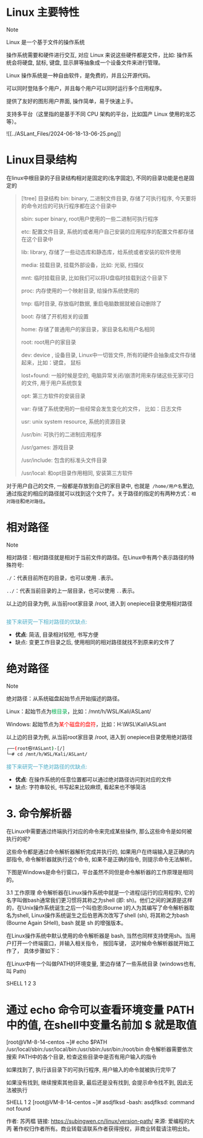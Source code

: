 # Linux 主要特性

> [!NOTE]
> Linux 是一个基于文件的操作系统
> 
> 操作系统需要和硬件进行交互, 对应 Linux 来说这些硬件都是文件，比如: 操作系统会将硬盘, 鼠标, 键盘, 显示屏等抽象成一个设备文件来进行管理。
> 
> Linux 操作系统是一种自由软件，是免费的，并且公开源代码。
> 
> 可以同时登陆多个用户，并且每个用户可以同时运行多个应用程序。
> 
> 提供了友好的图形用户界面, 操作简单，易于快速上手。
> 
> 支持多平台（这里指的是基于不同 CPU 架构的平台，比如国产 Linux 使用的龙芯等）。



![[../ASLant_Files/2024-06-18-13-06-25.png]]

# Linux目录结构

在linux中根目录的子目录结构相对是固定的(名字固定), 不同的目录功能是也是固定的

> [!tree] 目录结构
> bin: binary, 二进制文件目录, 存储了可执行程序, 今天要将的命令对应的可执行程序都在这个目录中
> 
> sbin: super binary, root用户使用的一些二进制可执行程序
> 
> etc: 配置文件目录, 系统的或者用户自己安装的应用程序的配置文件都存储在这个目录中
> 
> lib: library, 存储了一些动态库和静态库，给系统或者安装的软件使用
> 
> media: 挂载目录, 挂载外部设备，比如: 光驱, 扫描仪
> 
> mnt: 临时挂载目录, 比如我们可以将U盘临时挂载到这个目录下
> 
> proc: 内存使用的一个映射目录, 给操作系统使用的
> 
> tmp: 临时目录, 存放临时数据, 重启电脑数据就被自动删除了
> 
> boot: 存储了开机相关的设置
> 
> home: 存储了普通用户的家目录，家目录名和用户名相同
> 
> root: root用户的家目录
> 
> dev: device , 设备目录, Linux中一切皆文件, 所有的硬件会抽象成文件存储起来，比如：键盘， 鼠标
> 
> lost+found: 一般时候是空的, 电脑异常关闭/崩溃时用来存储这些无家可归的文件, 用于用户系统恢复
> 
> opt: 第三方软件的安装目录
> 
> var: 存储了系统使用的一些经常会发生变化的文件， 比如：日志文件
> 
> usr: unix system resource, 系统的资源目录
> 
> /usr/bin: 可执行的二进制应用程序
> 
> /usr/games: 游戏目录
> 
> /usr/include: 包含的标准头文件目录
> 
> /usr/local: 和opt目录作用相同, 安装第三方软件

对于用户自己的文件, 一般都是存放到自己的家目录中, 也就是` /home/用户名`里边, 通过指定的相应的路径就可以找到这个文件了。关于路径的指定的有两种方式：`相对路径`和`绝对路径`。

# 相对路径

> [!NOTE]
> 相对路径：相对路径就是相对于当前文件的路径。在Linux中有两个表示路径的特殊符号:
> 
> `./`：代表目前所在的目录，也可以使用 `.`表示。
> 
> `../`：代表当前目录的上一层目录，也可以使用 `..`表示。

以上边的目录为例, 从当前root家目录 /root, 进入到 onepiece目录使用相对路径

```shell

```
<font color="#4bacc6">接下来研究一下相对路径的优缺点:</font>

- **优点**: 简洁, 目录相对较短, 书写方便
- 缺点: 变更工作目录之后, 使用相同的相对路径就找不到原来的文件了
# 绝对路径

> [!NOTE]
> 绝对路径：从系统磁盘起始节点开始描述的路径。
> 
> Linux：起始节点为<font color="#00b050">根目录</font>，比如：/mnt/h/WSL/Kali/ASLant/
> 
> Windows: 起始节点为<font color="#ff0000">某个磁盘的盘符</font>，比如：H:\WSL\Kali\ASLant

以上边的目录为例, 从当前root家目录 /root, 进入到 onepiece目录使用绝对路径
```sh
┌──(root㉿YASLant)-[/]
└─# cd /mnt/h/WSL/Kali/ASLant/
```
<font color="#4bacc6">接下来研究一下绝对路径的优缺点:</font>

- **优点**: 在操作系统的任意位置都可以通过绝对路径访问到对应的文件
- 缺点: 字符串较长, 书写起来比较麻烦, 看起来也不够简洁

# 3. 命令解析器
在Linux中需要通过终端执行对应的命令来完成某些操作, 那么这些命令是如何被执行的呢?

这些命令都是通过命令解析器解析完成并执行的, 如果用户在终端输入是正确的内部指令, 命令解析器就执行这个命令, 如果不是正确的指令, 则提示命令无法解析。

下图是Windows是命令行窗口，平台虽然不同但是命令解析器的工作原理是相同的。



3.1 工作原理
命令解析器在Linux操作系统中就是一个进程(运行的应用程序), 它的名字叫做bash通常我们更习惯将其称之为shell (即: sh)。他们之间的渊源是这样的，在Unix操作系统诞生之后一个叫伯恩(Bourne )的人为其编写了命令解析器取名为shell, Linux操作系统诞生之后伯恩再次改写了shell (sh), 将其称之为bash (Bourne Again SHell), bash 就是 sh 的增强版本。

在Linux操作系统中默认使用的命令解析器是 bash, 当然也同样支持使用sh。当用户打开一个终端窗口，并输入相关指令， 按回车键， 这时候命令解析器就开始工作了， 具体步骤如下：

在Linux中有一个叫做PATH的环境变量, 里边存储了一些系统目录 (windows也有, 叫 Path)

SHELL
1
2
3
# 通过 echo 命令可以查看环境变量 PATH 中的值, 在shell中变量名前加 $ 就是取值
[root@VM-8-14-centos ~]# echo $PATH
/usr/local/sbin:/usr/local/bin:/usr/sbin:/usr/bin:/root/bin
命令解析器需要依次搜索 PATH中的各个目录, 检查这些目录中是否有用户输入的指令

如果找到了, 执行该目录下的可执行程序, 用户输入的命令就被执行完毕了

如果没有找到, 继续搜索其他目录, 最后还是没有找到, 会提示命令找不到, 因此无法被执行

SHELL
1
2
[root@VM-8-14-centos ~]# asdjflksd
-bash: asdjflksd: command not found


作者: 苏丙榅
链接: https://subingwen.cn/linux/version-path/
来源: 爱编程的大丙
著作权归作者所有。商业转载请联系作者获得授权，非商业转载请注明出处。













































